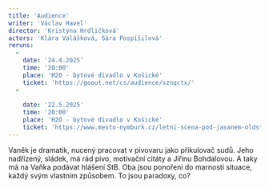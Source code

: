 ```yaml
---
title: 'Audience'
writer: 'Václav Havel'
director: 'Kristýna Hrdličková'
actors: 'Klára Valášková, Sára Pospíšilová'
reruns:
  -
    date: '24.4.2025'
    time: '20:00'
    place: 'H2O - bytové divadlo v Košické'
    ticket: 'https://goout.net/cs/audience/sznqctx/'
  -  
    
    date: '22.5.2025'
    time: '20:00'
    place: 'H2O - bytové divadlo v Košické'
    ticket: 'https://www.mesto-nymburk.cz/letni-scena-pod-jasanem-oldstars-hamlet/a-1408'    
---
```

Vaněk je dramatik, nucený pracovat v pivovaru jako přikulovač sudů. Jeho nadřízený, sládek, má rád pivo, motivační citáty a Jiřinu Bohdalovou. A taky má na Vaňka podávat hlášení StB. Oba jsou ponořeni do marnosti situace, každý svým vlastním způsobem. To jsou paradoxy, co?
